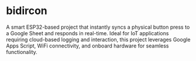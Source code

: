 # bidircon
A smart ESP32-based project that instantly syncs a physical button press to a Google Sheet and responds in real-time. Ideal for IoT applications requiring cloud-based logging and interaction, this project leverages Google Apps Script, WiFi connectivity, and onboard hardware for seamless functionality.
